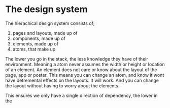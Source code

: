# The design system

The hierachical design system consists of;
1. pages and layouts, made up of
2. components, made up of
3. elements, made up of
4. atoms, that make up

The lower you go in the stack, the less knowledge they have of their environment. Meaning a atom never assumes the width or height or location of an element. An element does not care or know about the layout of the page, app or poster. This means you can change an atom, and know it wont have detremental effects on the layouts. It will work. And you can change the layout without having to worry about the elements. 

This ensures we only have a single direction of dependency, the lower in the 